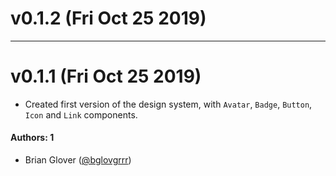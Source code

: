 # v0.1.2 (Fri Oct 25 2019)



---

# v0.1.1 (Fri Oct 25 2019)

- Created first version of the design system, with `Avatar`, `Badge`, `Button`, `Icon` and `Link` components.

#### Authors: 1

- Brian Glover ([@bglovgrrr](https://github.com/bglovgrrr/))
